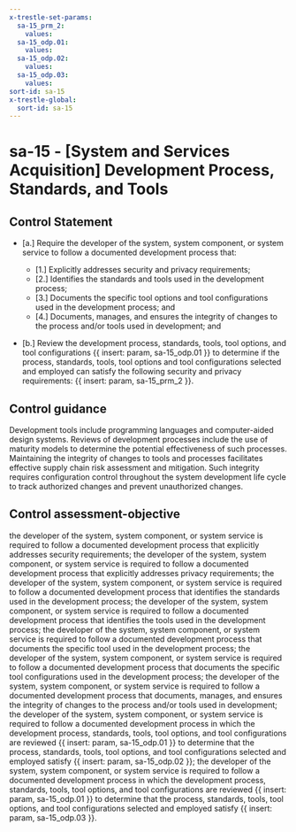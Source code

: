 ```yaml
---
x-trestle-set-params:
  sa-15_prm_2:
    values:
  sa-15_odp.01:
    values:
  sa-15_odp.02:
    values:
  sa-15_odp.03:
    values:
sort-id: sa-15
x-trestle-global:
  sort-id: sa-15
---
```


# sa-15 - \[System and Services Acquisition\] Development Process, Standards, and Tools

## Control Statement

- \[a.\] Require the developer of the system, system component, or system service to follow a documented development process that:

  - \[1.\] Explicitly addresses security and privacy requirements;
  - \[2.\] Identifies the standards and tools used in the development process;
  - \[3.\] Documents the specific tool options and tool configurations used in the development process; and
  - \[4.\] Documents, manages, and ensures the integrity of changes to the process and/or tools used in development; and

- \[b.\] Review the development process, standards, tools, tool options, and tool configurations {{ insert: param, sa-15_odp.01 }} to determine if the process, standards, tools, tool options and tool configurations selected and employed can satisfy the following security and privacy requirements: {{ insert: param, sa-15_prm_2 }}.

## Control guidance

Development tools include programming languages and computer-aided design systems. Reviews of development processes include the use of maturity models to determine the potential effectiveness of such processes. Maintaining the integrity of changes to tools and processes facilitates effective supply chain risk assessment and mitigation. Such integrity requires configuration control throughout the system development life cycle to track authorized changes and prevent unauthorized changes.

## Control assessment-objective

the developer of the system, system component, or system service is required to follow a documented development process that explicitly addresses security requirements;
the developer of the system, system component, or system service is required to follow a documented development process that explicitly addresses privacy requirements;
the developer of the system, system component, or system service is required to follow a documented development process that identifies the standards used in the development process;
the developer of the system, system component, or system service is required to follow a documented development process that identifies the tools used in the development process;
the developer of the system, system component, or system service is required to follow a documented development process that documents the specific tool used in the development process;
the developer of the system, system component, or system service is required to follow a documented development process that documents the specific tool configurations used in the development process;
the developer of the system, system component, or system service is required to follow a documented development process that documents, manages, and ensures the integrity of changes to the process and/or tools used in development;
the developer of the system, system component, or system service is required to follow a documented development process in which the development process, standards, tools, tool options, and tool configurations are reviewed {{ insert: param, sa-15_odp.01 }} to determine that the process, standards, tools, tool options, and tool configurations selected and employed satisfy {{ insert: param, sa-15_odp.02 }};
the developer of the system, system component, or system service is required to follow a documented development process in which the development process, standards, tools, tool options, and tool configurations are reviewed {{ insert: param, sa-15_odp.01 }} to determine that the process, standards, tools, tool options, and tool configurations selected and employed satisfy {{ insert: param, sa-15_odp.03 }}.
